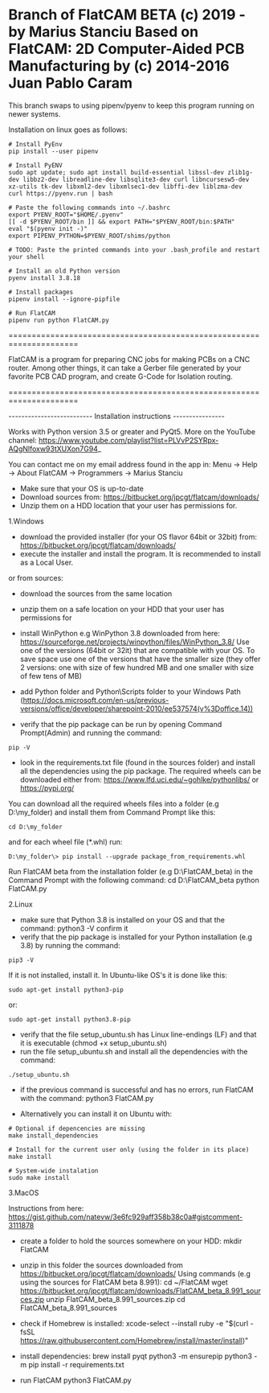 Branch of FlatCAM BETA (c) 2019 - by Marius Stanciu
Based on FlatCAM: 
2D Computer-Aided PCB Manufacturing by (c) 2014-2016 Juan Pablo Caram
=====================================================================

This branch swaps to using pipenv/pyenv to keep this program running on newer systems.

Installation on linux goes as follows:

```
# Install PyEnv
pip install --user pipenv

# Install PyENV
sudo apt update; sudo apt install build-essential libssl-dev zlib1g-dev libbz2-dev libreadline-dev libsqlite3-dev curl libncursesw5-dev xz-utils tk-dev libxml2-dev libxmlsec1-dev libffi-dev liblzma-dev
curl https://pyenv.run | bash

# Paste the following commands into ~/.bashrc
export PYENV_ROOT="$HOME/.pyenv"
[[ -d $PYENV_ROOT/bin ]] && export PATH="$PYENV_ROOT/bin:$PATH"
eval "$(pyenv init -)"
export PIPENV_PYTHON=$PYENV_ROOT/shims/python

# TODO: Paste the printed commands into your .bash_profile and restart your shell

# Install an old Python version
pyenv install 3.8.18

# Install packages
pipenv install --ignore-pipfile

# Run FlatCAM
pipenv run python FlatCAM.py
```

=====================================================================


FlatCAM is a program for preparing CNC jobs for making PCBs on a CNC router.
Among other things, it can take a Gerber file generated by your favorite PCB
CAD program, and create G-Code for Isolation routing.

=====================================================================

-------------------------- Installation instructions ----------------

Works with Python version 3.5 or greater and PyQt5.
More on the YouTube channel: https://www.youtube.com/playlist?list=PLVvP2SYRpx-AQgNlfoxw93tXUXon7G94_

You can contact me on my email address found in the app in:
Menu -> Help -> About FlatCAM -> Programmers -> Marius Stanciu

- Make sure that your OS is up-to-date
- Download sources from: https://bitbucket.org/jpcgt/flatcam/downloads/
- Unzip them on a HDD location that your user has permissions for.

1.Windows

- download the provided installer (for your OS flavor 64bit or 32bit) from:
https://bitbucket.org/jpcgt/flatcam/downloads/
- execute the installer and install the program. It is recommended to install as a Local User.

or from sources:
- download the sources from the same location
- unzip them on a safe location on your HDD that your user has permissions for
- install WinPython e.g WinPython 3.8 downloaded from here: https://sourceforge.net/projects/winpython/files/WinPython_3.8/
Use one of the versions (64bit or 32it) that are compatible with your OS. 
To save space use one of the versions that have the smaller size (they offer 2 versions: one with size of few hundred MB and one smaller with size of few tens of MB)

- add Python folder and Python\Scripts folder to your Windows Path (https://docs.microsoft.com/en-us/previous-versions/office/developer/sharepoint-2010/ee537574(v%3Doffice.14))
- verify that the pip package can be run by opening Command Prompt(Admin) and running the command:
```
pip -V
```

- look in the requirements.txt file (found in the sources folder) and install all the dependencies using the pip package. 
The required wheels can be downloaded either from:
https://www.lfd.uci.edu/~gohlke/pythonlibs/
or
https://pypi.org/
 
You can download all the required wheels files into a folder (e.g D:\my_folder) and install them from Command Prompt like this:

```
cd D:\my_folder
```

and for each wheel file (*.whl) run:
```
D:\my_folder\> pip install --upgrade package_from_requirements.whl
```

Run FlatCAM beta from the installation folder (e.g D:\FlatCAM_beta) in the Command Prompt with the following command:
cd D:\FlatCAM_beta
python FlatCAM.py

2.Linux

- make sure that Python 3.8 is installed on your OS and that the command: python3 -V confirm it
- verify that the pip package is installed for your Python installation (e.g 3.8) by running the command:
```
pip3 -V
``` 

If it is not installed, install it. In Ubuntu-like OS's it is done like this: 
```
sudo apt-get install python3-pip 
```
or:
```
sudo apt-get install python3.8-pip
```
- verify that the file setup_ubuntu.sh has Linux line-endings (LF) and that it is executable (chmod +x setup_ubuntu.sh)
- run the file setup_ubuntu.sh and install all the dependencies with the command:
```
./setup_ubuntu.sh
```
- if the previous command is successful and has no errors, run FlatCAM with the command: python3 FlatCAM.py

- Alternatively you can install it on Ubuntu with:
```
# Optional if depencencies are missing
make install_dependencies

# Install for the current user only (using the folder in its place)
make install

# System-wide instalation
sudo make install
```

3.MacOS

Instructions from here: https://gist.github.com/natevw/3e6fc929aff358b38c0a#gistcomment-3111878

- create a folder to hold the sources somewhere on your HDD:
mkdir FlatCAM

- unzip in this folder the sources downloaded from https://bitbucket.org/jpcgt/flatcam/downloads/
Using commands (e.g using the sources for FlatCAM beta 8.991):
cd ~/FlatCAM
wget https://bitbucket.org/jpcgt/flatcam/downloads/FlatCAM_beta_8.991_sources.zip
unzip FlatCAM_beta_8.991_sources.zip
cd FlatCAM_beta_8.991_sources

- check if Homebrew is installed:
xcode-select --install
ruby -e "$(curl -fsSL https://raw.githubusercontent.com/Homebrew/install/master/install)"

- install dependencies:
brew install pyqt
python3 -m ensurepip
python3 -m pip install -r requirements.txt

- run FlatCAM
python3 FlatCAM.py
